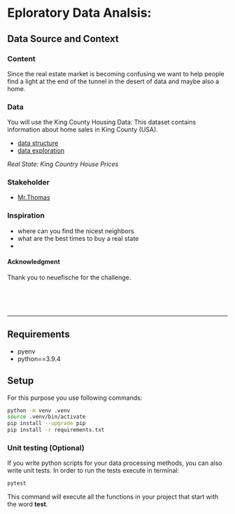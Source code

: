 # Eploratory Data Analsis:
## Data Source and Context

### Content 

Since the real estate market is becoming confusing we want to help people find a light at the end of the tunnel in the desert of data and maybe also a home.
### Data
 You will use the King County Housing Data: This dataset contains information about home sales in King County (USA).
 
 * [data structure](column_names.md)
 * [data exploration](EDA_exploration.ipynb)



*Real State: King Country House Prices* 

### Stakeholder
* [Mr.Thomas](data/thomas_hansen.md)
### Inspiration
* where can you find the nicest neighbors
* what are the best times to buy a real state
* 

#### Acknowledgment 

Thank you to neuefische for the challenge. 









    
<br>
<br>
<br>    
    
________________
## Requirements

- pyenv
- python==3.9.4

## Setup

For this purpose you use following commands:

```bash
python -m venv .venv
source .venv/bin/activate
pip install --upgrade pip
pip install -r requirements.txt
```

### Unit testing (Optional)

If you write python scripts for your data processing methods, you can also write unit tests. In order to run the tests execute in terminal:

```bash
pytest
```

This command will execute all the functions in your project that start with the word **test**.

